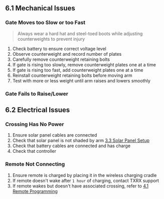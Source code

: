 ## 6.1 Mechanical Issues

### Gate Moves too Slow or too Fast

> Always wear a hard hat and steel-toed boots while adjusting counterweights to prevent injury

1. Check battery to ensure correct voltage level
2. Observe counterweight and record number of plates
3. Carefully remove counterweight retaining bolts
5. If gate is rising too slowly, remove counterweight plates one at a time
6. If gate is rising too fast, add counterweight plates one at a time
7. Reinstall counterweight retaining bolts before moving arm
8. Test with more or less weight until arm raises and lowers smoothly

### Gate Fails to Raise/Lower

## 6.2 Electrical Issues

### Crossing Has No Power

1. Ensure solar panel cables are connected
2. Check that solar panel is not shaded by arm [3.3 Solar Panel Setup](crossing_setup.md#3.3-solar-panel-setup)
3. Check that battery cables are connected and has charge
4. Check that controller 

### Remote Not Connecting

1. Ensure remote is charged by placing it in the wireless charging cradle
2. If remote doesn't wake after ``1 hour`` of charging, contact TXRX support
3. If remote wakes but doesn't have associated crossing, refer to [4.1 Remote Programming](crossing_setup.md#3.3-solar-panel-setup)
